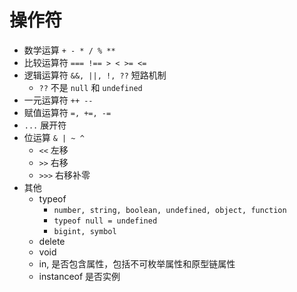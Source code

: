 # 操作符

* 数学运算 `+ - * / % **`
* 比较运算符 `=== !== > < >= <=`
* 逻辑运算符 `&&, ||, !, ??` 短路机制
  * `??` 不是 `null` 和 `undefined`
* 一元运算符 `++ --`
* 赋值运算符 `=, +=, -=`
* `...` 展开符
* 位运算 `& | ~ ^`
  * `<<` 左移
  * `>>` 右移
  * `>>>` 右移补零
* 其他
  * typeof
    * `number, string, boolean, undefined, object, function`
    * `typeof null = undefined`
    * `bigint, symbol`
  * delete
  * void
  * in, 是否包含属性，包括不可枚举属性和原型链属性
  * instanceof 是否实例
